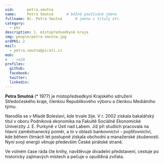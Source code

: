 ```yaml
---
uid:      petra.smutna
name:     Petra Smutná  	# běžně používáné jméno
fullname: Bc. Petra Smutná  	# jméno s tituly etc.
category:
  - pks
description: 1. místopředsedkyně kraje
img: people/petra-smutna.jpg
ordPKS: 2
mail:
  - petra.smutna@pirati.cz
mob:
#  - +420 
profiles:
  github:
  facebook:
  twitter:
  linkedin:
---
```


**Petra Smutná** (* 1977) je místopředsedkyní Krajského sdružení Středočeského kraje, členkou Republikového výboru a členkou Mediálního týmu.

Narodila se v Mladé Boleslavi, kde trvale žije. V r. 2002 získala bakalářský titul v oboru Podniková ekonomika na Fakultě Sociálně Ekonomické Univerzity J. E. Purkyně v Ústí nad Labem. Již při studiích pracovala na hlavní zaměstnanecký poměr, a to v oblasti bankovnictví - pojišťovnictví, kde během čtrnácti let postupně získala obchodní a manažerské zkušenosti. Nyní svoji energii věnuje především České pirátské straně.

Ve volném čase ráda čte knihy, navštěvuje divadelní představení, cestuje po historicky zajímavých místech a pečuje o opuštěná zvířata.

